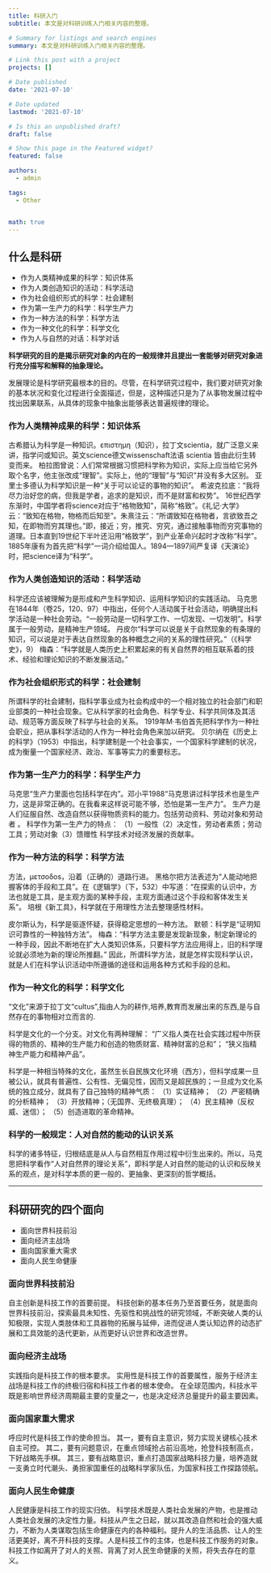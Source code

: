 ```yaml
---
title: 科研入门
subtitle: 本文是对科研训练入门相关内容的整理。

# Summary for listings and search engines
summary: 本文是对科研训练入门相关内容的整理。

# Link this post with a project
projects: []

# Date published
date: '2021-07-10'

# Date updated
lastmod: '2021-07-10'

# Is this an unpublished draft?
draft: false

# Show this page in the Featured widget?
featured: false

authors:
  - admin

tags: 
  - Other


math: true
---
```



## 什么是科研

- 作为人类精神成果的科学：知识体系
- 作为人类创造知识的活动：科学活动
- 作为社会组织形式的科学：社会建制
- 作为第一生产力的科学：科学生产力
- 作为一种方法的科学：科学方法
- 作为一种文化的科学：科学文化
- 作为人与自然的对话：科学对话

**科学研究的目的是揭示研究对象的内在的一般规律并且提出一套能够对研究对象进行充分描写和解释的抽象理论。**

发展理论是科学研究最根本的目的。尽管，在科学研究过程中，我们要对研究对象的基本状况和变化过程进行全面描述，但是，这种描述只是为了从事物发展过程中找出因果联系，从具体的现象中抽象出能够表达普遍规律的理论。


### 作为人类精神成果的科学：知识体系
古希腊认为科学是一种知识。επιστημη（知识），拉丁文scientia，就广泛意义来讲，指学问或知识。英文science德文wissenschaft法语 scientia 皆由此衍生转变而来。
柏拉图曾说：人们常常根据习惯把科学称为知识，实际上应当给它另外取个名字，他主张改成“理智”。实际上，他的“理智”与“知识”并没有多大区别。
亚里士多德认为科学知识是一种“关于可以论证的事物的知识”。
希波克拉底：“我将尽力治好您的病，但我是学者，追求的是知识，而不是财富和权势”。
16世纪西学东渐时，中国学者将science对应于“格物致知”，简称“格致”。《礼记·大学》云：“致知在格物，物格而后知至”。朱熹注云：“所谓致知在格物者，言欲致吾之知，在即物而穷其理也。”即，接近；穷，推究、穷究，通过接触事物而穷究事物的道理。日本直到19世纪下半叶还沿用“格致学”，到产业革命兴起时才改称“科学”。
1885年康有为首先把“科学”一词介绍给国人。1894—1897间严复译《天演论》时，把science译为“科学”。


### 作为人类创造知识的活动：科学活动
科学还应该被理解为是形成和产生科学知识、运用科学知识的实践活动。
马克思在1844年（卷25，120、97）中指出，任何个人活动属于社会活动，明确提出科学活动是一种社会劳动。“一般劳动是一切科学工作、一切发现、一切发明”。科学属于一般劳动，是精神生产领域。
丹皮尔“科学可以说是关于自然现象的有条理的知识，可以说是对于表达自然现象的各种概念之间的关系的理性研究。”（《科学史》，9）
梅森：“科学就是人类历史上积累起来的有关自然界的相互联系着的技术、经验和理论知识的不断发展活动。”

### 作为社会组织形式的科学：社会建制
所谓科学的社会建制，指科学事业成为社会构成中的一个相对独立的社会部门和职业部类的一种社会现象。它从科学家的社会角色、科学专业、科学共同体及其活动、规范等方面反映了科学与社会的关系。
1919年M·韦伯首先把科学作为一种社会职业，把从事科学活动的人作为一种社会角色来加以研究。
贝尔纳在《历史上的科学》（1953）中指出，科学建制是一个社会事实，一个国家科学建制的状况，成为衡量一个国家经济、政治、军事等实力的重要标志。

### 作为第一生产力的科学：科学生产力
马克思“生产力里面也包括科学在内”。邓小平1988“马克思讲过科学技术也是生产力，这是非常正确的。在我看来这样说可能不够，恐怕是第一生产力”。
生产力是人们征服自然、改造自然以获得物质资料的能力。包括劳动资料、劳动对象和劳动者 。
科学作为第一生产力的特点：
（1）一般性（2）决定性，劳动者素质；劳动工具；劳动对象（3）馈赠性
科学技术对经济发展的贡献率。

### 作为一种方法的科学：科学方法
方法，μετσοδοѕ，沿着（正确的）道路行进。
黑格尔把方法表述为“人能动地把握客体的手段和工具”。在《逻辑学》（下，532）中写道：“在探索的认识中，方法也就是工具，是主观方面的某种手段，主观方面通过这个手段和客体发生关系”。
培根《新工具》，科学就在于用理性方法去整理感性材料。

皮尔斯认为，科学是驱逐怀疑，获得稳定思想的一种方法。
默顿：科学是“证明知识可靠性的一种独特方法”。
梅森：“科学方法主要是发现新现象，制定新理论的一种手段，因此不断地在扩大人类知识体系，只要科学方法应用得上，旧的科学理论就必须地为新的理论所推翻。” 
因此，所谓科学方法，就是怎样实现科学认识，就是人们在科学认识活动中所遵循的途径和运用各种方式和手段的总和。

### 作为一种文化的科学：科学文化
“文化”来源于拉丁文“cultus”,指由人为的耕作,培养,教育而发展出来的东西,是与自然存在的事物相对立而言的.

科学是文化的一个分支。对文化有两种理解：
“广义指人类在社会实践过程中所获得的物质的、精神的生产能力和创造的物质财富、精神财富的总和”；
“狭义指精神生产能力和精神产品”。 

科学是一种相当特殊的文化，虽然生长自民族文化环境（西方），但科学成果一旦被公认，就具有普遍性、公有性、无偏见性，因而又是超民族的；一旦成为文化系统的独立成分，就具有了自己独特的精神气质：
（1）实证精神；
（2）严密精确的分析精神；
（3）开放精神；（无国界、无终极真理）；
（4）民主精神（反权威、迷信）；
（5）创造进取的革命精神。

### 科学的一般规定：人对自然的能动的认识关系
科学的诸多特征，归根结底是从人与自然相互作用过程中衍生出来的。所以，马克思把科学看作“人对自然界的理论关系”，即科学是人对自然的能动的认识和反映关系的观点，是对科学本质的更一般的、更抽象、更深刻的哲学概括。

---

## 科研研究的四个面向
- 面向世界科技前沿
- 面向经济主战场
- 面向国家重大需求
- 面向人民生命健康

### 面向世界科技前沿
自主创新是科技工作的首要前提。
科技创新的基本任务乃至首要任务，就是面向世界科技前沿，探索最具未知性、先驱性和挑战性的研究领域，不断突破人类的认知极限，实现人类肢体和工具器物的拓展与延伸，进而促进人类认知边界的动态扩展和工具效能的迭代更新，从而更好认识世界和改造世界。

### 面向经济主战场
实践指向是科技工作的根本要求。
实用性是科技工作的首要属性，服务于经济主战场是科技工作的终极归宿和科技工作者的根本使命。
在全球范围内，科技水平既是影响世界经济周期最主要的变量之一，也是决定经济总量提升的最主要因素。

### 面向国家重大需求
呼应时代是科技工作的使命担当。
其一，要有自主意识，努力实现关键核心技术自主可控。
其二，要有问题意识，在重点领域抢占前沿高地，抢登科技制高点，下好战略先手棋。
其三，要有战略意识，重点打造国家战略科技力量，培养造就一支勇立时代潮头、勇担家国重任的战略科学家队伍，为国家科技工作探路领航。

### 面向人民生命健康
人民健康是科技工作的现实归依。
科学技术既是人类社会发展的产物，也是推动人类社会发展的决定性力量。科技从产生之日起，就以其改造自然和社会的强大威力，不断为人类谋取包括生命健康在内的各种福利。提升人的生活品质、让人的生活更美好，离不开科技的支撑。人是科技工作的主体，也是科技工作服务的对象。科技工作如离开了对人的关照、背离了对人民生命健康的关照，将失去存在的意义。

